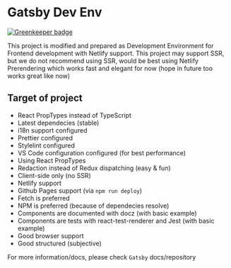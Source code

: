 # Gatsby Dev Env

[![Greenkeeper badge](https://badges.greenkeeper.io/dalisoft/gatsby-dev-env.svg)](https://greenkeeper.io/)

This project is modified and prepared as Development Environment for Frontend development with Netlify support. This project may support SSR, but we do not recommend using SSR, would be best using Netlify Prerendering which works fast and elegant for now (hope in future too works great like now)

## Target of project

- React PropTypes instead of TypeScript
- Latest dependecies (stable)
- i18n support configured
- Prettier configured
- Stylelint configured
- VS Code configuration configured (for best performance)
- Using React PropTypes
- Redaction instead of Redux dispatching (easy & fun)
- Client-side only (no SSR)
- Netlify support
- Github Pages support (via `npm run deploy`)
- Fetch is preferred
- NPM is preferred (because of dependecies resolve)
- Components are documented with docz (with basic example)
- Components are tests with react-test-renderer and Jest (with basic example)
- Good browser support
- Good structured (subjective)

For more information/docs, please check `Gatsby` docs/repository
